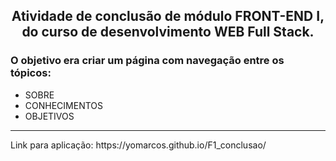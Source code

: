 <h2 style="text-align:center">Atividade de conclusão de módulo FRONT-END I, do curso de desenvolvimento WEB Full Stack.</h2>

<h3>O objetivo era criar um página com navegação entre os tópicos:</h3>
<ul>
<li> SOBRE</li>
<li> CONHECIMENTOS</li>
<li>OBJETIVOS</li>
</ul>
<hr>
<p>Link para aplicação: https://yomarcos.github.io/F1_conclusao/</p>